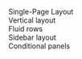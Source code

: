 Single-Page Layout          
Vertical layout        
Fluid rows            
Sidebar layout          
Conditional panels         
